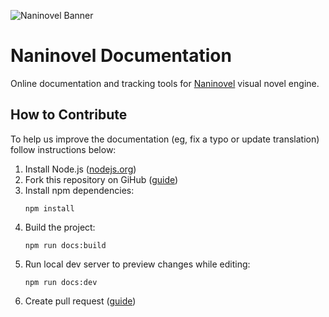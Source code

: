 ![Naninovel Banner](https://i.gyazo.com/4055ab9b307201c3be049835943d4dc4.png)

# Naninovel Documentation

Online documentation and tracking tools for [Naninovel](https://naninovel.com) visual novel engine.

## How to Contribute

To help us improve the documentation (eg, fix a typo or update translation) follow instructions below:

1. Install Node.js ([nodejs.org](https://nodejs.org))
2. Fork this repository on GiHub ([guide](https://docs.github.com/en/get-started/quickstart/fork-a-repo))
3. Install npm dependencies:
    ```$
    npm install
    ```
4. Build the project:
    ```$
    npm run docs:build
    ```
5. Run local dev server to preview changes while editing:
    ```$
    npm run docs:dev
    ```
6. Create pull request ([guide](https://docs.github.com/en/get-started/quickstart/contributing-to-projects#making-a-pull-request))
